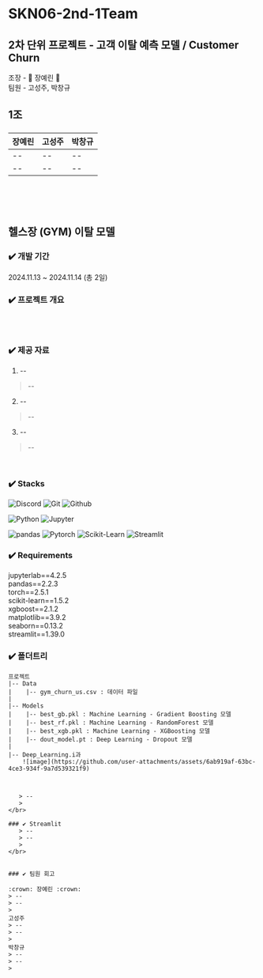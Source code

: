 # SKN06-2nd-1Team
## 2차 단위 프로젝트 - 고객 이탈 예측 모델 / Customer Churn  </br>
조장 - :crown: 장예린 :crown: </br>
팀원 - 고성주, 박창규 </br>

## 1조
###
| 장예린 | 고성주 | 박창규 |
| -- | -- | -- |
| -- | -- | -- |
| -- | -- | -- |

</br></br></br>

##  헬스장 (GYM) 이탈 모델

### ✔️ 개발 기간
2024.11.13 ~ 2024.11.14 (총 2일)
</br>

### ✔️ 프로젝트 개요

</br>

</br>


### ✔️ 제공 자료
1. --
> --

2. --
> --

3. --
> --

</br>


### ✔️ Stacks
![Discord](https://img.shields.io/badge/discord-5865F2?style=for-the-badge&logo=discord&logoColor=white)
![Git](https://img.shields.io/badge/Git-F05032?style=for-the-badge&logo=Git&logoColor=white)
![Github](https://img.shields.io/badge/GitHub-181717?style=for-the-badge&logo=GitHub&logoColor=white)

![Python](https://img.shields.io/badge/python-3776AB?style=for-the-badge&logo=python&logoColor=white) 
![Jupyter](https://img.shields.io/badge/jupyter-F37626?style=for-the-badge&logo=jupyter&logoColor=white) 

![pandas](https://img.shields.io/badge/pandas-150458?style=for-the-badge&logo=pandas&logoColor=white)
![Pytorch](https://img.shields.io/badge/pytorch-EE4C2C?style=for-the-badge&logo=pytorch&logoColor=white) 
![Scikit-Learn](https://img.shields.io/badge/scikitlearn-F7931E?style=for-the-badge&logo=scikitlearn&logoColor=white) 
![Streamlit](https://img.shields.io/badge/streamlit-FF4B4B?style=for-the-badge&logo=streamlit&logoColor=white) 



### ✔️ Requirements

jupyterlab==4.2.5
</br>
pandas==2.2.3
</br>
torch==2.5.1
</br>
scikit-learn==1.5.2
</br>
xgboost==2.1.2
</br>
matplotlib==3.9.2
</br>
seaborn==0.13.2
</br>
streamlit==1.39.0
</br>


### ✔️ 폴더트리
```
프로젝트
|-- Data 
|    |-- gym_churn_us.csv : 데이터 파일
| 
|-- Models
|    |-- best_gb.pkl : Machine Learning - Gradient Boosting 모델
|    |-- best_rf.pkl : Machine Learning - RandomForest 모델
|    |-- best_xgb.pkl : Machine Learning - XGBoosting 모델
|    |-- dout_model.pt : Deep Learning - Dropout 모델
| 
|-- Deep_Learning.i과
    ![image](https://github.com/user-attachments/assets/6ab919af-63bc-4ce3-934f-9a7d539321f9)



   > --
   > 
</br>

### ✔️ Streamlit
   > --
   > --
   > 
</br>


### ✔️ 팀원 회고

:crown: 장예린 :crown:
> --
> --
> 
고성주
> --
> --
> 
박창규
> --
> --
>
